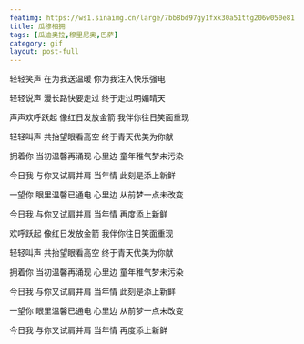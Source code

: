 ```yaml
---
featimg: https://ws1.sinaimg.cn/large/7bb8bd97gy1fxk30a51ttg206w050e81.gif
title: 瓜穆相拥
tags: [瓜迪奥拉,穆里尼奥,巴萨]
category: gif
layout: post-full
---
```


轻轻笑声 在为我送温暖  你为我注入快乐强电

轻轻说声 漫长路快要走过  终于走过明媚晴天

声声欢呼跃起 像红日发放金箭  我伴你往日笑面重现

轻轻叫声 共抬望眼看高空  终于青天优美为你献

拥着你 当初温馨再涌现  心里边 童年稚气梦未污染

今日我 与你又试肩并肩  当年情 此刻是添上新鲜

一望你 眼里温馨已通电  心里边 从前梦一点未改变

今日我 与你又试肩并肩  当年情 再度添上新鲜

欢呼跃起 像红日发放金箭  我伴你往日笑面重现

轻轻叫声 共抬望眼看高空  终于青天优美为你献

拥着你 当初温馨再涌现  心里边 童年稚气梦未污染

今日我 与你又试肩并肩  当年情 此刻是添上新鲜

一望你 眼里温馨已通电  心里边 从前梦一点未改变

今日我 与你又试肩并肩  当年情 再度添上新鲜 